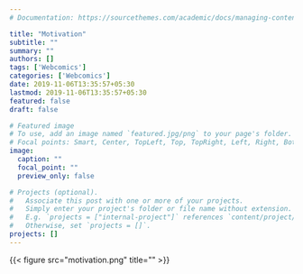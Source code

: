 ```yaml
---
# Documentation: https://sourcethemes.com/academic/docs/managing-content/

title: "Motivation"
subtitle: ""
summary: ""
authors: []
tags: ['Webcomics']
categories: ['Webcomics']
date: 2019-11-06T13:35:57+05:30
lastmod: 2019-11-06T13:35:57+05:30
featured: false
draft: false

# Featured image
# To use, add an image named `featured.jpg/png` to your page's folder.
# Focal points: Smart, Center, TopLeft, Top, TopRight, Left, Right, BottomLeft, Bottom, BottomRight.
image:
  caption: ""
  focal_point: ""
  preview_only: false

# Projects (optional).
#   Associate this post with one or more of your projects.
#   Simply enter your project's folder or file name without extension.
#   E.g. `projects = ["internal-project"]` references `content/project/deep-learning/index.md`.
#   Otherwise, set `projects = []`.
projects: []
---
```


{{< figure src="motivation.png" title="" >}}
